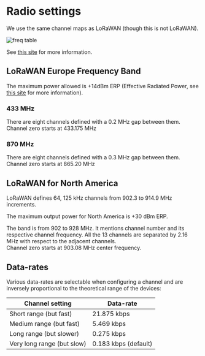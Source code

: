 # Radio settings

We use the same channel maps as LoRaWAN (though this is not LoRaWAN).

![freq table](/images/LoRa-Frequency-Bands.jpg)

See [this site](https://www.rfwireless-world.com/Tutorials/LoRa-channels-list.html) for more information.

## LoRaWAN Europe Frequency Band

The maximum power allowed is +14dBm ERP (Effective Radiated Power, see [this site](https://en.wikipedia.org/wiki/Effective_radiated_power) for more information).

### 433 MHz

There are eight channels defined with a 0.2 MHz gap between them.
Channel zero starts at 433.175 MHz

### 870 MHz

There are eight channels defined with a 0.3 MHz gap between them.
Channel zero starts at 865.20 MHz

## LoRaWAN for North America

LoRaWAN defines 64, 125 kHz channels from 902.3 to 914.9 MHz increments.

The maximum output power for North America is +30 dBm ERP.

The band is from 902 to 928 MHz. It mentions channel number and its respective channel frequency. All the 13 channels are separated by 2.16 MHz with respect to the adjacent channels.  
Channel zero starts at 903.08 MHz center frequency.

## Data-rates

Various data-rates are selectable when configuring a channel and are inversely proportional to the theoretical range of the devices:  

|       Channel setting      |     Data-rate        |
|----------------------------|----------------------|
| Short range (but fast)     | 21.875 kbps          |
| Medium range (but fast)    | 5.469 kbps           |
| Long range (but slower)    | 0.275 kbps           |
| Very long range (but slow) | 0.183 kbps (default) |
